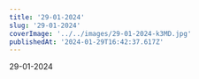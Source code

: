 ```yaml
---
title: '29-01-2024'
slug: '29-01-2024'
coverImage: '../../images/29-01-2024-k3MD.jpg'
publishedAt: '2024-01-29T16:42:37.617Z'
---
```


29-01-2024